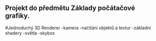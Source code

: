 ## Projekt do předmětu Základy počátačové grafiky.
#Jednoduchý 3D Renderer
-kamera
-načítání objektů a textur
-základní shadery
-světla
-skybox
